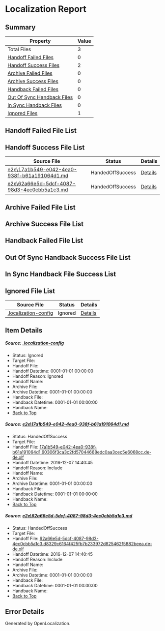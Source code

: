 # <a name='report-top'></a> Localization Report

## Summary
 Property | Value 
 -------- | ----- 
 Total Files | 3
[ Handoff Failed Files ](#handoff-failed-list)| 0
[ Handoff Success Files ](#handoff-success-list)| 2
[ Archive Failed Files ](#archive-failed-list)| 0
[ Archive Success Files ](#archive-success-list)| 0
[ Handback Failed Files ](#handback-failed-list)| 0
[ Out Of Sync Handback Files ](#outofsync-handback-success-list)| 0
[ In Sync Handback Files ](#insync-handback-success-list)| 0
[ Ignored Files ](#ignored-list)| 1

## <a name='handoff-failed-list'></a> Handoff Failed File List

## <a name='handoff-success-list'></a> Handoff Success File List
 Source File | Status | Details 
 ----------- | ------ | ------- 
 [e2e\17a1b549-e042-4ea0-938f-b61a191064d1.md](https://github.com/OpenLocalizationTestOrg/ol-test0/blob/85c0e185a1a0df56d4429b97c355abe717c83aef/e2e/17a1b549-e042-4ea0-938f-b61a191064d1.md) | HandedOffSuccess | [Details](#5d4e690934abf9656c9c73c7e0507e91b97503121)
 [e2e\62a66e5d-5dcf-4087-98d3-4ec0cbb5a1c3.md](https://github.com/OpenLocalizationTestOrg/ol-test0/blob/85c0e185a1a0df56d4429b97c355abe717c83aef/e2e/62a66e5d-5dcf-4087-98d3-4ec0cbb5a1c3.md) | HandedOffSuccess | [Details](#c401310a6820e03d450738cb7140d5bd28c20a402)

## <a name='archive-failed-list'></a> Archive Failed File List

## <a name='archive-success-list'></a> Archive Success File List

## <a name='handback-failed-list'></a> Handback Failed File List

## <a name='outofsync-handback-success-list'></a> Out Of Sync Handback Success File List

## <a name='insync-handback-success-list'></a> In Sync Handback File Success List

## <a name='ignored-list'></a> Ignored File List
 Source File | Status | Details 
 ----------- | ------ | ------- 
 [.localization-config](https://github.com/OpenLocalizationTestOrg/ol-test0/blob/85c0e185a1a0df56d4429b97c355abe717c83aef/.localization-config) | Ignored | [Details](#c268a05ecaa7ec85942ed632c29928ee5bd6da8d0)

## Item Details
##### <a name='c268a05ecaa7ec85942ed632c29928ee5bd6da8d0'></a> Source: [.localization-config](https://github.com/OpenLocalizationTestOrg/ol-test0/blob/85c0e185a1a0df56d4429b97c355abe717c83aef/.localization-config)
* Status: Ignored
* Target File: 
* Handoff File: 
* Handoff Datetime: 0001-01-01 00:00:00
* Handoff Reason: Ignored
* Handoff Name: 
* Archive File: 
* Archive Datetime: 0001-01-01 00:00:00
* Handback File: 
* Handback Datetime: 0001-01-01 00:00:00
* Handback Name: 
* [Back to Top](#report-top)

##### <a name='5d4e690934abf9656c9c73c7e0507e91b97503121'></a> Source: [e2e\17a1b549-e042-4ea0-938f-b61a191064d1.md](https://github.com/OpenLocalizationTestOrg/ol-test0/blob/85c0e185a1a0df56d4429b97c355abe717c83aef/e2e/17a1b549-e042-4ea0-938f-b61a191064d1.md)
* Status: HandedOffSuccess
* Target File: 
* Handoff File: [17a1b549-e042-4ea0-938f-b61a191064d1.60306f3ca3c2fd57044668edc0aa3cec5e6068cc.de-de.xlf](https://github.com/OpenLocalizationTestOrg/ol-test0-handoff/blob/66033bd2e7c038b9e09b47236dcdbe4881887c32/ol-handoff/OpenLocalizationTestOrg/ol-test0-dede/qimu/ht/17a1b549-e042-4ea0-938f-b61a191064d1.60306f3ca3c2fd57044668edc0aa3cec5e6068cc.de-de.xlf)
* Handoff Datetime: 2016-12-07 14:40:45
* Handoff Reason: Include
* Handoff Name: 
* Archive File: 
* Archive Datetime: 0001-01-01 00:00:00
* Handback File: 
* Handback Datetime: 0001-01-01 00:00:00
* Handback Name: 
* [Back to Top](#report-top)

##### <a name='c401310a6820e03d450738cb7140d5bd28c20a402'></a> Source: [e2e\62a66e5d-5dcf-4087-98d3-4ec0cbb5a1c3.md](https://github.com/OpenLocalizationTestOrg/ol-test0/blob/85c0e185a1a0df56d4429b97c355abe717c83aef/e2e/62a66e5d-5dcf-4087-98d3-4ec0cbb5a1c3.md)
* Status: HandedOffSuccess
* Target File: 
* Handoff File: [62a66e5d-5dcf-4087-98d3-4ec0cbb5a1c3.d8329c6164f425fb7b233972d825462f5882beea.de-de.xlf](https://github.com/OpenLocalizationTestOrg/ol-test0-handoff/blob/66033bd2e7c038b9e09b47236dcdbe4881887c32/ol-handoff/OpenLocalizationTestOrg/ol-test0-dede/qimu/ht/62a66e5d-5dcf-4087-98d3-4ec0cbb5a1c3.d8329c6164f425fb7b233972d825462f5882beea.de-de.xlf)
* Handoff Datetime: 2016-12-07 14:40:45
* Handoff Reason: Include
* Handoff Name: 
* Archive File: 
* Archive Datetime: 0001-01-01 00:00:00
* Handback File: 
* Handback Datetime: 0001-01-01 00:00:00
* Handback Name: 
* [Back to Top](#report-top)


## Error Details

Generated by OpenLocalization.
